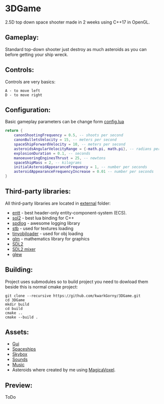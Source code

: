 # 3DGame
2.5D top down space shooter made in 2 weeks using C++17 in OpenGL.

## Gameplay:
Standard top-down shooter just destroy as much asteroids as you can before getting your ship wreck.

## Controls:
Controls are very basics:
```
A - to move left
D - to move right
``` 
## Configuration:
Basic gameplay parameters can be change form <a href="https://github.com/kwarkGorny/3DGame/blob/master/data/lua/config.lua">config.lua</a>
```lua
return {
    canonShootingFrequency = 0.5, -- shoots per second
    canonBulletsVelocity = 15, -- meters per second
    spaceShipForwardVelocity = 10, -- meters per second
    asteroidsAngularVelocityRange = {-math.pi, math.pi}, -- radians per second
    explosionDuration = 0.1, -- seconds
    manoeuveringEnginesThrust = 25, -- newtons
    spaceShipMass = 2, -- kilograms
    initialAsteroidAppearanceFrequency = 1, -- number per seconds
    asteroidAppearanceFrequencyIncrease = 0.01 -- number per seconds
}
```

## Third-party libraries:
All third-party libraries are located in <a href="https://github.com/kwarkGorny/3DGame/tree/master/external">external</a> folder:
* <a href="https://github.com/skypjack/entt">entt</a> - best header-only entity-component-system (ECS).
* <a href="https://github.com/ThePhD/sol2">sol2</a> - best lua binding for C++
* <a href="https://github.com/gabime/spdlog">spdlog</a> - awesome logging library
* <a href="https://github.com/nothings/stb">stb</a> - used for textures loading
* <a href="https://github.com/tinyobjloader/tinyobjloader">tinyobjloader</a> - used for obj loading
* <a href="https://github.com/g-truc/glm">glm</a> - mathematics library for graphics
* <a href="https://www.libsdl.org/download-2.0.php">SDL2</a>
* <a href="https://www.libsdl.org/projects/SDL_mixer/">SDL2 mixer</a>
* <a href="http://glew.sourceforge.net/">glew</a>

## Building:
Project uses submodules so to build project you need to dowload them beside this is normal cmake project:
```
git clone --recursive https://github.com/kwarkGorny/3DGame.git
cd 3DGame
mkdir build
cd build
cmake ..
cmake --build .
```

## Assets:
* <a href="https://free-game-assets.itch.io/free-space-shooter-game-user-interface">Gui</a>
* <a href="https://maxparata.itch.io/voxel-spaceships">Spaceships</a>
* <a href="https://wwwtyro.github.io/space-3d">Skybox</a>
* <a href="https://opengameart.org/content/space-shooter-sound-effects">Sounds</a>
* <a href="https://opengameart.org/content/space-shooter-music">Music</a>
* Asteroids where created by me using <a href="https://ephtracy.github.io/">MagicaVoxel</a>.

## Preview:
ToDo